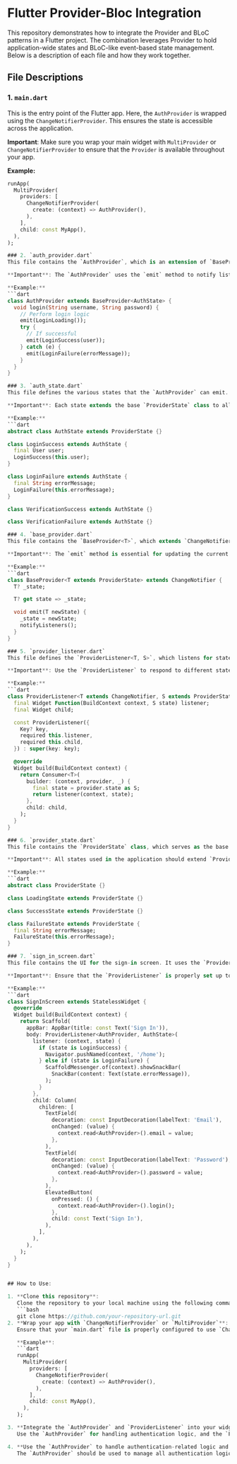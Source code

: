 # Flutter Provider-Bloc Integration

This repository demonstrates how to integrate the Provider and BLoC patterns in a Flutter project. The combination leverages Provider to hold application-wide states and BLoC-like event-based state management. Below is a description of each file and how they work together.

## File Descriptions

### 1. `main.dart`
This is the entry point of the Flutter app. Here, the `AuthProvider` is wrapped using the `ChangeNotifierProvider`. This ensures the state is accessible across the application.

**Important**: Make sure you wrap your main widget with `MultiProvider` or `ChangeNotifierProvider` to ensure that the `Provider` is available throughout your app.

**Example:**
```dart
runApp(
  MultiProvider(
    providers: [
      ChangeNotifierProvider(
        create: (context) => AuthProvider(),
      ),
    ],
    child: const MyApp(),
  ),
);

### 2. `auth_provider.dart`
This file contains the `AuthProvider`, which is an extension of `BaseProvider`. The `AuthProvider` is responsible for managing all authentication logic, such as login, sending verification codes, signing out, and checking if the user is verified.

**Important**: The `AuthProvider` uses the `emit` method to notify listeners of state changes, which can trigger UI updates or other actions in the app.

**Example:**
```dart
class AuthProvider extends BaseProvider<AuthState> {
  void login(String username, String password) {
    // Perform login logic
    emit(LoginLoading());
    try {
      // If successful
      emit(LoginSuccess(user));
    } catch (e) {
      emit(LoginFailure(errorMessage));
    }
  }
}

### 3. `auth_state.dart`
This file defines the various states that the `AuthProvider` can emit. These states help represent different authentication statuses such as login success, login failure, verification success, and verification failure.

**Important**: Each state extends the base `ProviderState` class to allow seamless integration with the `ProviderListener`.

**Example:**
```dart
abstract class AuthState extends ProviderState {}

class LoginSuccess extends AuthState {
  final User user;
  LoginSuccess(this.user);
}

class LoginFailure extends AuthState {
  final String errorMessage;
  LoginFailure(this.errorMessage);
}

class VerificationSuccess extends AuthState {}

class VerificationFailure extends AuthState {}

### 4. `base_provider.dart`
This file contains the `BaseProvider<T>`, which extends `ChangeNotifier`. It includes the core `emit` method that notifies listeners whenever the state changes. All specific providers, such as `AuthProvider`, extend this class to manage state and notify the UI.

**Important**: The `emit` method is essential for updating the current state and triggering UI updates. Always use it to manage the flow of state changes.

**Example:**
```dart
class BaseProvider<T extends ProviderState> extends ChangeNotifier {
  T? _state;

  T? get state => _state;

  void emit(T newState) {
    _state = newState;
    notifyListeners();
  }
}

### 5. `provider_listener.dart`
This file defines the `ProviderListener<T, S>`, which listens for state changes in a specific provider. The listener reacts to the emitted states and allows the UI to respond accordingly, such as navigating on a successful login or showing an error message on failure.

**Important**: Use the `ProviderListener` to respond to different states emitted by a provider. You can also wrap multiple listeners using `MultiProviderListener`.

**Example:**
```dart
class ProviderListener<T extends ChangeNotifier, S extends ProviderState> extends StatelessWidget {
  final Widget Function(BuildContext context, S state) listener;
  final Widget child;

  const ProviderListener({
    Key? key,
    required this.listener,
    required this.child,
  }) : super(key: key);

  @override
  Widget build(BuildContext context) {
    return Consumer<T>(
      builder: (context, provider, _) {
        final state = provider.state as S;
        return listener(context, state);
      },
      child: child,
    );
  }
}

### 6. `provider_state.dart`
This file contains the `ProviderState` class, which serves as the base class for all states in the application. Specific states, such as `AuthState`, extend from this class to manage state transitions like `LoadingState`, `SuccessState`, and `FailureState`.

**Important**: All states used in the application should extend `ProviderState`. This ensures consistency across different providers and allows for easy handling of common states.

**Example:**
```dart
abstract class ProviderState {}

class LoadingState extends ProviderState {}

class SuccessState extends ProviderState {}

class FailureState extends ProviderState {
  final String errorMessage;
  FailureState(this.errorMessage);
}

### 7. `sign_in_screen.dart`
This file contains the UI for the sign-in screen. It uses the `ProviderListener` to listen for different states emitted by the `AuthProvider`, such as successful login or failure. Depending on the emitted state, the UI reacts by navigating to another screen or showing an error message.

**Important**: Ensure that the `ProviderListener` is properly set up to handle state changes and provide feedback to the user based on the authentication flow.

**Example:**
```dart
class SignInScreen extends StatelessWidget {
  @override
  Widget build(BuildContext context) {
    return Scaffold(
      appBar: AppBar(title: const Text('Sign In')),
      body: ProviderListener<AuthProvider, AuthState>(
        listener: (context, state) {
          if (state is LoginSuccess) {
            Navigator.pushNamed(context, '/home');
          } else if (state is LoginFailure) {
            ScaffoldMessenger.of(context).showSnackBar(
              SnackBar(content: Text(state.errorMessage)),
            );
          }
        },
        child: Column(
          children: [
            TextField(
              decoration: const InputDecoration(labelText: 'Email'),
              onChanged: (value) {
                context.read<AuthProvider>().email = value;
              },
            ),
            TextField(
              decoration: const InputDecoration(labelText: 'Password'),
              onChanged: (value) {
                context.read<AuthProvider>().password = value;
              },
            ),
            ElevatedButton(
              onPressed: () {
                context.read<AuthProvider>().login();
              },
              child: const Text('Sign In'),
            ),
          ],
        ),
      ),
    );
  }
}


## How to Use:

1. **Clone this repository**:  
   Clone the repository to your local machine using the following command:
   ```bash
   git clone https://github.com/your-repository-url.git
2. **Wrap your app with `ChangeNotifierProvider` or `MultiProvider`**:  
   Ensure that your `main.dart` file is properly configured to use `ChangeNotifierProvider` or `MultiProvider`, so that the `AuthProvider` is accessible throughout the app.

   **Example**:
   ```dart
   runApp(
     MultiProvider(
       providers: [
         ChangeNotifierProvider(
           create: (context) => AuthProvider(),
         ),
       ],
       child: const MyApp(),
     ),
   );

3. **Integrate the `AuthProvider` and `ProviderListener` into your widgets where necessary**:  
   Use the `AuthProvider` for handling authentication logic, and the `ProviderListener` to listen for and respond to state changes in your UI.

4. **Use the `AuthProvider` to handle authentication-related logic and emit corresponding states**:  
   The `AuthProvider` should be used to manage all authentication logic, such as logging in, verifying users, and handling logouts. You can call its methods to trigger state changes and emit different authentication states.
